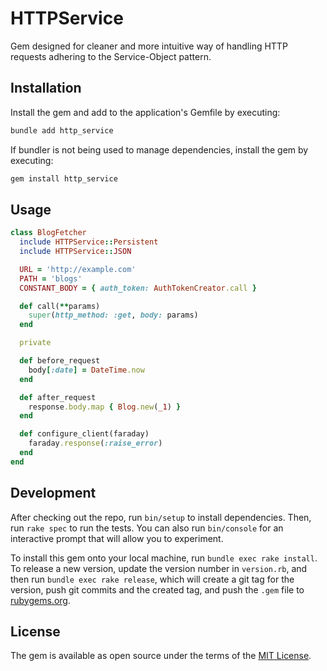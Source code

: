 # HTTPService

Gem designed for cleaner and more intuitive way of handling HTTP requests adhering to the Service-Object pattern.

## Installation

Install the gem and add to the application's Gemfile by executing:

```bash
bundle add http_service
```

If bundler is not being used to manage dependencies, install the gem by executing:

```bash
gem install http_service
```

## Usage

```rb
class BlogFetcher
  include HTTPService::Persistent
  include HTTPService::JSON

  URL = 'http://example.com'
  PATH = 'blogs'
  CONSTANT_BODY = { auth_token: AuthTokenCreator.call }

  def call(**params)
    super(http_method: :get, body: params)
  end

  private

  def before_request
    body[:date] = DateTime.now
  end

  def after_request
    response.body.map { Blog.new(_1) }
  end

  def configure_client(faraday)
    faraday.response(:raise_error)
  end
end
```

## Development

After checking out the repo, run `bin/setup` to install dependencies. Then, run `rake spec` to run the tests. You can also run `bin/console` for an interactive prompt that will allow you to experiment.

To install this gem onto your local machine, run `bundle exec rake install`. To release a new version, update the version number in `version.rb`, and then run `bundle exec rake release`, which will create a git tag for the version, push git commits and the created tag, and push the `.gem` file to [rubygems.org](https://rubygems.org).

## License

The gem is available as open source under the terms of the [MIT License](https://opensource.org/licenses/MIT).
